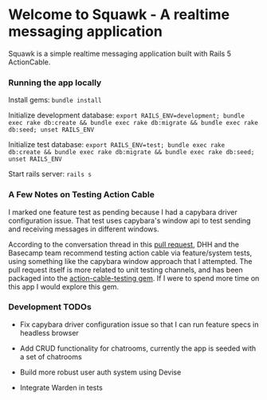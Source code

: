 # Welcome to Squawk - A realtime messaging application

Squawk is a simple realtime messaging application built with Rails 5 ActionCable.


### Running the app locally
Install gems: `bundle install`

Initialize development database: `export RAILS_ENV=development; bundle exec rake db:create && bundle exec rake db:migrate && bundle exec rake db:seed; unset RAILS_ENV`

Initialize test database: `export RAILS_ENV=test; bundle exec rake db:create && bundle exec rake db:migrate && bundle exec rake db:seed; unset RAILS_ENV`

Start rails server: `rails s`

### A Few Notes on Testing Action Cable
I marked one feature test as pending because I had a capybara driver configuration issue. That test uses capybara's window api to test sending and receiving messages in different windows.

According to the conversation thread in this [pull request](https://github.com/rails/rails/pull/23211), DHH and the Basecamp team recommend testing action cable via feature/system tests, using something like the capybara window approach that I attempted. The pull request itself is more related to unit testing channels, and has been packaged into the [action-cable-testing gem](https://github.com/palkan/action-cable-testing). If I were to spend more time on this app I would explore this gem.

### Development TODOs
* Fix capybara driver configuration issue so that I can run feature specs in headless browser

* Add CRUD functionality for chatrooms, currently the app is seeded with a set of chatrooms

* Build more robust user auth system using Devise

* Integrate Warden in tests
 

